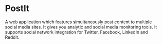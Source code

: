 # PostIt
A web application which features simultaneously post content to multiple social media sites. It gives you analytic and social media monitoring tools. It supports social network integration for Twitter, Facebook, LinkedIn and Reddit.
